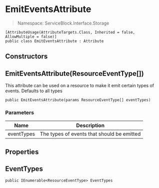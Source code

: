 EmitEventsAttribute
======
> Namespace: ServiceBlock.Interface.Storage



```
[AttributeUsage(AttributeTargets.Class, Inherited = false, AllowMultiple = false)]
public class EmitEventsAttribute : Attribute
```

## Constructors

EmitEventsAttribute(ResourceEventType[])
------
This attribute can be used on a resource to make it emit certain types of events. Defaults to all types

```
public EmitEventsAttribute(params ResourceEventType[] eventTypes)
```

### Parameters

Name | Description
--- | ---
eventTypes | The types of events that should be emitted



## Properties

EventTypes
------


```
public IEnumerable<ResourceEventType> EventTypes
```


